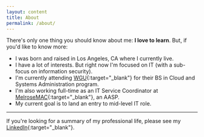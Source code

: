 ```yaml
---
layout: content
title: About
permalink: /about/
---
```


There's only one thing you should know about me: **I love to learn**. But, if you'd like to know more:

- I was born and raised in Los Angeles, CA where I currently live.
- I have a lot of interests. But right now I'm focused on IT (with a sub-focus on information security).
- I'm currently attending [WGU](https://www.wgu.edu/){:target="_blank"} for their BS in Cloud and Systems Administration program. 
- I'm also working full-time as an IT Service Coordinator at [MelroseMAC](https://www.linkedin.com/company/melrose-inc-mac/){:target="_blank"}, an AASP.
- My current goal is to land an entry to mid-level IT role.

<hr/>

If you're looking for a summary of my professional life, please see my [LinkedIn](https://www.linkedin.com/in/victorbilgin/){:target="_blank"}.